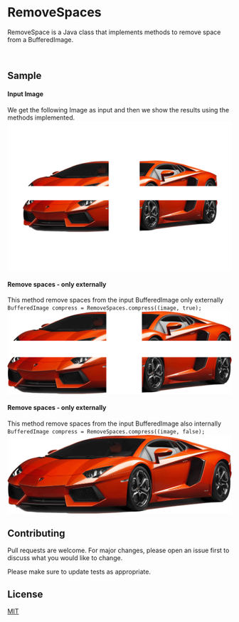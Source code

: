 # RemoveSpaces

RemoveSpace is a Java class that implements methods to remove space from a BufferedImage.

<br>

## Sample

#### Input Image
We get the following Image as input and then we show the results using the methods implemented.  
![Original BufferedImage](https://github.com/simoska4/removespaces/blob/master/sample/input.png)

#### Remove spaces - only externally
This method remove spaces from the input BufferedImage only externally
``BufferedImage compress = RemoveSpaces.compress((image, true);``  
![Original BufferedImage](https://github.com/simoska4/removespaces/blob/master/sample/compress_onlyexternally.png)

#### Remove spaces - only externally
This method remove spaces from the input BufferedImage also internally
``BufferedImage compress = RemoveSpaces.compress((image, false);``  
![Original BufferedImage](https://github.com/simoska4/removespaces/blob/master/sample/compress.png)


## Contributing
Pull requests are welcome. For major changes, please open an issue first to discuss what you would like to change.

Please make sure to update tests as appropriate.


## License
[MIT](https://choosealicense.com/licenses/mit/)
